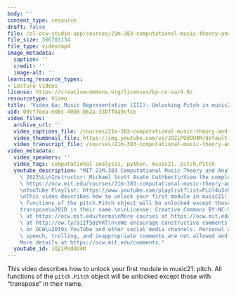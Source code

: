 ```yaml
---
body: ''
content_type: resource
draft: false
file: /ol-ocw-studio-app/courses/21m-383-computational-music-theory-and-analysis-spring-2023/21m283_video_6a_360p_16_9.mp4
file_size: 366701134
file_type: video/mp4
image_metadata:
  caption: ''
  credit: ''
  image-alt: ''
learning_resource_types:
- Lecture Videos
license: https://creativecommons.org/licenses/by-nc-sa/4.0/
resourcetype: Video
title: 'Video 6a: Music Representation (III): Unlocking Pitch in music21'
uid: 00cf7eea-e08c-4098-862a-33bff8a9cfce
video_files:
  archive_url: ''
  video_captions_file: /courses/21m-383-computational-music-theory-and-analysis-spring-2023/1COh8X5BZzNPUTvzV3DJEyQRxonRlJZOM_transcript.webvtt
  video_thumbnail_file: https://img.youtube.com/vi/JOZiPUdOU4M/default.jpg
  video_transcript_file: /courses/21m-383-computational-music-theory-and-analysis-spring-2023/1COh8X5BZzNPUTvzV3DJEyQRxonRlJZOM_transcript.pdf
video_metadata:
  video_speakers: ''
  video_tags: computational analysis, python, music21, pitch.Pitch
  youtube_description: "MIT 21M.383 Computational Music Theory and Analysis Spring\
    \ 2023\L\nInstructor: Michael Scott Asato Cuthbert\nView the complete course:\
    \ https://ocw.mit.edu/courses/21m-383-computational-music-theory-and-analysis-spring-2023/\L\
    \nYouTube Playlist: https://www.youtube.com/playlist?list=PLUl4u3cNGP62vSB2sI0W8lQFKsmS2-A6R\n\
    \nThis video describes how to unlock your first module in music21: pitch. All\
    \ functions of the pitch.Pitch object will be unlocked except those with \u201C\
    transpose\u201D in their name.\n\nLicense: Creative Commons BY-NC-SA\nMore information\
    \ at https://ocw.mit.edu/terms\nMore courses at https://ocw.mit.edu\nSupport OCW\
    \ at http://ow.ly/a1If50zVRl\n\nWe encourage constructive comments and discussion\
    \ on OCW\u2019s YouTube and other social media channels. Personal attacks, hate\
    \ speech, trolling, and inappropriate comments are not allowed and may be removed.\n\
    More details at https://ocw.mit.edu/comments."
  youtube_id: JOZiPUdOU4M
---
```

This video describes how to unlock your first module in music21: pitch. All functions of the `pitch.Pitch` object will be unlocked except those with “transpose” in their name.